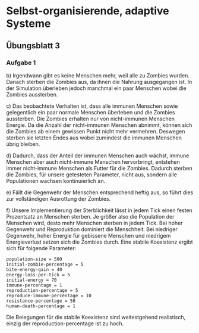 # Selbst-organisierende, adaptive Systeme

## Übungsblatt 3

### Aufgabe 1

b) Irgendwann gibt es keine Menschen mehr, weil alle zu Zombies wurden. Danach
sterben die Zombies aus, da ihnen die Nahrung ausgegangen ist.
In der Simulation überleben jedoch manchmal ein paar Menschen wobei die Zombies
aussterben.

c) Das beobachtete Verhalten ist, dass alle immunen Menschen sowie gelegentlich
ein paar normale Menschen überleben und die Zombies aussterben.
Die Zombies erhalten nur von nicht-immunen Menschen Energie. Da die Anzahl der
nicht-immunen Menschen abnimmt, können sich die Zombies ab einem gewissen Punkt
nicht mehr vermehren.
Deswegen sterben sie letzten Endes aus wobei zumindest die immunen Menschen
übrig bleiben.

d) Dadurch, dass der Anteil der immunen Menschen auch wächst, immune Menschen
aber auch nicht-immune Menschen hervorbringt, entstehen immer nicht-immune
Menschen als Futter für die Zombies. Dadurch sterben die Zombies, für unsere
getesteten Parameter, nicht aus, sondern alle Populationen wachsen
kontinuierlich an.

e) Fällt die Gegenwehr der Menschen entsprechend heftig aus, so führt dies zur
vollständigen Ausrottung der Zombies.

f) Unsere Implementierung der Sterblichkeit lässt in jedem Tick einen festen
Prozentsatz an Menschen sterben. Je größer also die Population der Menschen
wird, desto mehr Menschen sterben in jedem Tick.
Bei hoher Gegenwehr und Reproduktion dominiert die Menschheit. Bei niedriger
Gegenwehr, hoher Energie für gebissene Menschen und niedrigem Energieverlust
setzen sich die Zombies durch. 
Eine stabile Koexistenz ergibt sich für folgende Parameter:
	
	population-size = 500
	initial-zombie-percentage = 5
	bite-energy-gain = 40
	energy-loss-per-tick = 5
	initial-energy = 70
	immune-percentage = 1
	reproduction-percentage = 5
	reproduce-immune-percentage = 10
	resistance-percentage = 50
	human-death-percentage = 1

Die Belegungen für die stabile Koexistenz sind weitestgehend realistisch, einzig
der reproduction-percentage ist zu hoch.